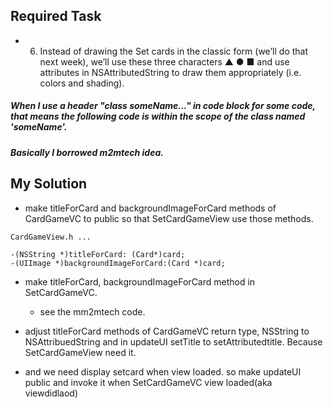 ## Required Task
- 6. Instead of drawing the Set cards in the classic form (we’ll do that next week), we’ll use these three characters ▲ ● ■ and use attributes in NSAttributedString to draw them appropriately (i.e. colors and shading).

##### When I use a header "class someName..." in code block for some code, that means the following code is within the scope of the class named 'someName'.

##### Basically I borrowed m2mtech idea.

## My Solution
 - make titleForCard and backgroundImageForCard methods of CardGameVC to public so that SetCardGameView use those methods.

```objc
CardGameView.h ...

-(NSString *)titleForCard: (Card*)card;
-(UIImage *)backgroundImageForCard:(Card *)card;

 ```
 - make titleForCard, backgroundImageForCard method in SetCardGameVC.
   - see the mm2mtech code.

- adjust titleForCard methods of CardGameVC return type, NSString to NSAttribuedString and in updateUI setTitle to setAttributedtitle. Because SetCardGameView need it.

- and we need display setcard when view loaded. so make updateUI public and invoke it when SetCardGameVC view loaded(aka viewdidlaod)
